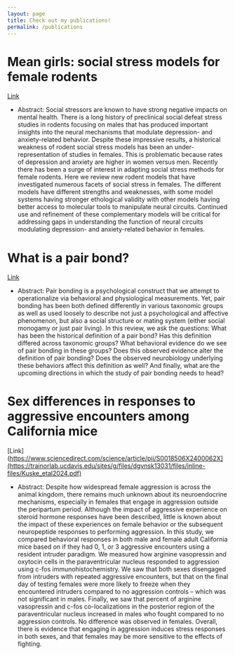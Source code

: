 ```yaml
---
layout: page
title: Check out my publications!
permalink: /publications
---
```


# Mean girls: social stress models for female rodents
[Link](https://trainorlab.ucdavis.edu/sites/g/files/dgvnsk13031/files/media/documents/kuske-trainor2021_chapter_meangirlssocialstressmodelsfor.pdf)
- Abstract: Social stressors are known to have strong negative impacts on mental health. There is a long history of preclinical social defeat stress studies in rodents focusing on males that has produced important insights into the neural mechanisms that modulate depression- and anxiety-related behavior. Despite these impressive results, a historical weakness of rodent social stress models has been an under-representation of studies in females. This is problematic because rates of depression and anxiety are higher in women versus men. Recently there has been a surge of interest in adapting social stress methods for female rodents. Here we review new rodent models that have investigated numerous facets of social stress in females. The different models have different strengths and weaknesses, with some model systems having stronger ethological validity with other models having better access to molecular tools to manipulate neural circuits. Continued use and refinement of these complementary models will be critical for addressing gaps in understanding the function of neural circuits modulating depression- and anxiety-related behavior in females.
# What is a pair bond?
[Link](https://pubmed.ncbi.nlm.nih.gov/34601430/)
- Abstract: Pair bonding is a psychological construct that we attempt to operationalize via behavioral and physiological measurements. Yet, pair bonding has been both defined differently in various taxonomic groups as well as used loosely to describe not just a psychological and affective phenomenon, but also a social structure or mating system (either social monogamy or just pair living). In this review, we ask the questions: What has been the historical definition of a pair bond? Has this definition differed across taxonomic groups? What behavioral evidence do we see of pair bonding in these groups? Does this observed evidence alter the definition of pair bonding? Does the observed neurobiology underlying these behaviors affect this definition as well? And finally, what are the upcoming directions in which the study of pair bonding needs to head?
# Sex differences in responses to aggressive encounters among California mice
[Link](https://www.sciencedirect.com/science/article/pii/S0018506X2400062X](https://trainorlab.ucdavis.edu/sites/g/files/dgvnsk13031/files/inline-files/Kuske_etal2024.pdf)
- Abstract: Despite how widespread female aggression is across the animal kingdom, there remains much unknown about its neuroendocrine mechanisms, especially in females that engage in aggression outside the peripartum period. Although the impact of aggressive experience on steroid hormone responses have been described, little is known about the impact of these experiences on female behavior or the subsequent neuropeptide responses to performing aggression. In this study, we compared behavioral responses in both male and female adult California mice based on if they had 0, 1, or 3 aggressive encounters using a resident intruder paradigm. We measured how arginine vasopressin and oxytocin cells in the paraventricular nucleus responded to aggression using c-fos immunohistochemistry. We saw that both sexes disengaged from intruders with repeated aggressive encounters, but that on the final day of testing females were more likely to freeze when they encountered intruders compared to no aggression controls – which was not significant in males. Finally, we saw that percent of arginine vasopressin and c-fos co-localizations in the posterior region of the paraventricular nucleus increased in males who fought compared to no aggression controls. No difference was observed in females. Overall, there is evidence that engaging in aggression induces stress responses in both sexes, and that females may be more sensitive to the effects of fighting.
